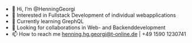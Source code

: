 - 👋 Hi, I’m @HenningGeorgi
- 👀 Interested in Fullstack Development of individual webapplications
- 🌱 Currently learning GrephQL
- 💞️ Looking for collaborations in Web- and Backenddevelopment
- 📫 How to reach me henning.hg.georgi@t-online.de | +49 1590 1230741
